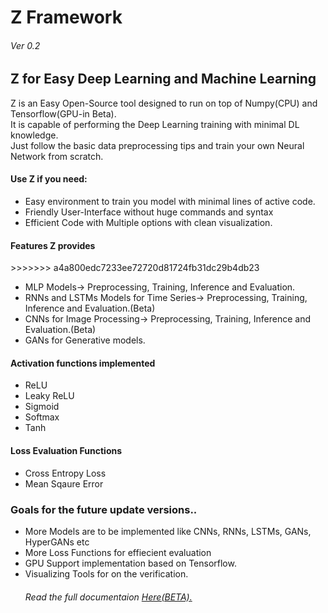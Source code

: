 <h1>Z Framework</h1><h6>Ver 0.2</h6>
<h2>Z for Easy Deep Learning and Machine Learning</h2>
<p>  Z is an Easy Open-Source tool designed to run on top of Numpy(CPU) and Tensorflow(GPU-in Beta).</br>It is capable of performing the Deep Learning training with minimal DL knowledge.</br>Just follow the basic data preprocessing tips and train your own Neural Network from scratch.</p>
<h4>Use Z if you need:</h4>
<ul>
<li>Easy environment to train you model with minimal lines of active code.</li>
<li>Friendly User-Interface without huge commands and syntax</li>
<li>Efficient Code with Multiple options with clean visualization.</li>
</ul>
<h4>Features Z provides</h4>
>>>>>>> a4a800edc7233ee72720d81724fb31dc29b4db23

<ul>
<li>MLP Models-> Preprocessing, Training, Inference and Evaluation.</li>
<li>RNNs and LSTMs Models for Time Series-> Preprocessing, Training, Inference and Evaluation.(Beta)</li>
<li>CNNs for Image Processing-> Preprocessing, Training, Inference and Evaluation.(Beta)</li>
<li>GANs for Generative models.</li>
</ul>
<h4>Activation functions implemented</h4>

<ul>
<li>ReLU</li>
<li>Leaky ReLU</li>
<li>Sigmoid</li>
<li>Softmax</li>
<li>Tanh</li>
</ul>

<h4>Loss Evaluation Functions</h4>
<ul>
<li>Cross Entropy Loss</li>
<li>Mean Sqaure Error</li>
</ul>

<h3>Goals for the future update versions..</h3>
<ul>
<li>More Models are to be implemented like CNNs, RNNs, LSTMs, GANs, HyperGANs etc</li>
<li>More Loss Functions for effiecient evaluation</li>
<li>GPU Support implementation based on Tensorflow.</li>
<li>Visualizing Tools for on the verification.</li>
<h6>Read the full documentaion <a href="http://abhishekyanamandra.ml/z/Z_documentation.html">Here(BETA).</a></h4>
